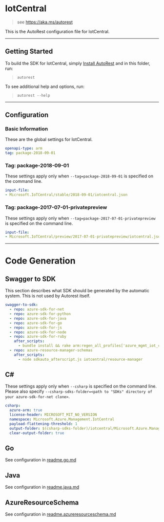 # IotCentral

> see https://aka.ms/autorest

This is the AutoRest configuration file for IotCentral.

---
## Getting Started
To build the SDK for IotCentral, simply [Install AutoRest](https://aka.ms/autorest/install) and in this folder, run:

> `autorest`

To see additional help and options, run:

> `autorest --help`
---

## Configuration

### Basic Information
These are the global settings for IotCentral.

``` yaml
openapi-type: arm
tag: package-2018-09-01
```

### Tag: package-2018-09-01

These settings apply only when `--tag=package-2018-09-01` is specified on the command line.

``` yaml $(tag) == 'package-2018-09-01'
input-file:
- Microsoft.IoTCentral/stable/2018-09-01/iotcentral.json
```

### Tag: package-2017-07-01-privatepreview

These settings apply only when `--tag=package-2017-07-01-privatepreview` is specified on the command line.

``` yaml $(tag) == 'package-2017-07-01-privatepreview'
input-file:
- Microsoft.IoTCentral/preview/2017-07-01-privatepreview/iotcentral.json
```

---
# Code Generation

## Swagger to SDK

This section describes what SDK should be generated by the automatic system.
This is not used by Autorest itself.

``` yaml $(swagger-to-sdk)
swagger-to-sdk:
  - repo: azure-sdk-for-net
  - repo: azure-sdk-for-python
  - repo: azure-sdk-for-java
  - repo: azure-sdk-for-go
  - repo: azure-sdk-for-js
  - repo: azure-sdk-for-node
  - repo: azure-sdk-for-ruby
    after_scripts:
      - bundle install && rake arm:regen_all_profiles['azure_mgmt_iot_central']
  - repo: azure-resource-manager-schemas
    after_scripts:
      - node sdkauto_afterscript.js iotcentral/resource-manager
```

## C#

These settings apply only when `--csharp` is specified on the command line.
Please also specify `--csharp-sdks-folder=<path to "SDKs" directory of your azure-sdk-for-net clone>`.

``` yaml $(csharp)
csharp:
  azure-arm: true
  license-header: MICROSOFT_MIT_NO_VERSION
  namespace: Microsoft.Azure.Management.IotCentral
  payload-flattening-threshold: 1
  output-folder: $(csharp-sdks-folder)/iotcentral/Microsoft.Azure.Management.IotCentral/src/Generated
  clear-output-folder: true
```

## Go

See configuration in [readme.go.md](./readme.go.md)

## Java

See configuration in [readme.java.md](./readme.java.md)

## AzureResourceSchema

See configuration in [readme.azureresourceschema.md](./readme.azureresourceschema.md)


